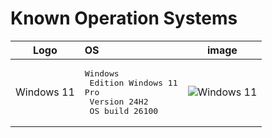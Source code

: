 # Known Operation Systems

 Logo  | OS | image
:------------: | :------------ | :------:
Windows 11 |<pre>Windows<br>    Edition     Windows 11 Pro<br>    Version	    24H2<br>    OS build    26100</pre>  | ![Windows 11](../OS/windows/about.png)
